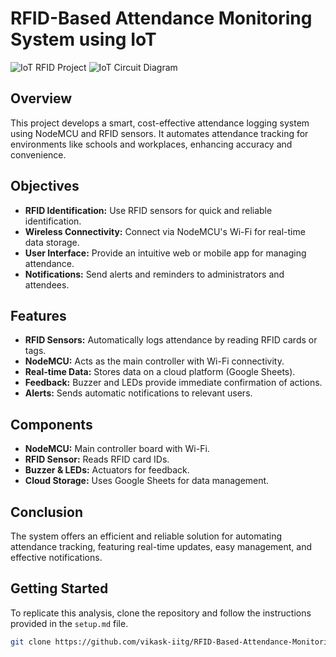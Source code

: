 # RFID-Based Attendance Monitoring System using IoT

![IoT RFID Project](https://github.com/user-attachments/assets/af99b072-120b-4ad4-99e3-2fa670c96ef4)
![IoT Circuit Diagram](https://github.com/user-attachments/assets/c30aa2fb-9404-4a3f-ad90-6838b03910fc)


## Overview

This project develops a smart, cost-effective attendance logging system using NodeMCU and RFID sensors. It automates attendance tracking for environments like schools and workplaces, enhancing accuracy and convenience.

## Objectives

- **RFID Identification:** Use RFID sensors for quick and reliable identification.
- **Wireless Connectivity:** Connect via NodeMCU's Wi-Fi for real-time data storage.
- **User Interface:** Provide an intuitive web or mobile app for managing attendance.
- **Notifications:** Send alerts and reminders to administrators and attendees.

## Features

- **RFID Sensors:** Automatically logs attendance by reading RFID cards or tags.
- **NodeMCU:** Acts as the main controller with Wi-Fi connectivity.
- **Real-time Data:** Stores data on a cloud platform (Google Sheets).
- **Feedback:** Buzzer and LEDs provide immediate confirmation of actions.
- **Alerts:** Sends automatic notifications to relevant users.

## Components

- **NodeMCU:** Main controller board with Wi-Fi.
- **RFID Sensor:** Reads RFID card IDs.
- **Buzzer & LEDs:** Actuators for feedback.
- **Cloud Storage:** Uses Google Sheets for data management.

## Conclusion

The system offers an efficient and reliable solution for automating attendance tracking, featuring real-time updates, easy management, and effective notifications.

## Getting Started

To replicate this analysis, clone the repository and follow the instructions provided in the `setup.md` file.

```bash
git clone https://github.com/vikask-iitg/RFID-Based-Attendance-Monitoring-System-using-IoT.git
